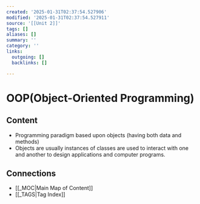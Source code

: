 ```yaml
---
created: '2025-01-31T02:37:54.527906'
modified: '2025-01-31T02:37:54.527911'
source: '[[Unit 2]]'
tags: []
aliases: []
summary: ''
category: ''
links:
  outgoing: []
  backlinks: []

---
```


# OOP(Object-Oriented Programming)

## Content
- Programming paradigm based upon objects (having both data and methods) 
- Objects are usually instances of classes are used to interact with one and another to design applications and computer programs.


## Connections
- [[_MOC|Main Map of Content]]
- [[_TAGS|Tag Index]]
